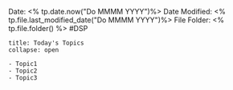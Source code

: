 Date: <% tp.date.now("Do MMMM YYYY")%>
Date Modified: <% tp.file.last_modified_date("Do MMMM YYYY")%>
File Folder: <% tp.file.folder() %>
#DSP

```ad-abstract
title: Today's Topics
collapse: open

- Topic1
- Topic2
- Topic3

```


